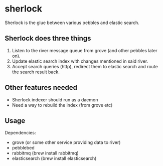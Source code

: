 sherlock
========

Sherlock is the glue between various pebbles and elastic search.


Sherlock does three things
--------------------------

1. Listen to the river message queue from grove (and other pebbles later on).
2. Update elastic search index with changes mentioned in said river.
3. Accept search queries (http), redirect them to elastic search and route the search result back.


Other features needed 
---------------------
- Sherlock indexer should run as a daemon
- Need a way to rebuild the index (from grove etc)


Usage
-----

Dependencies:
- grove (or some other service providing data to river)
- pebblebed
- rabbitmq (brew install rabbitmq)
- elasticsearch (brew install elasticsearch)
